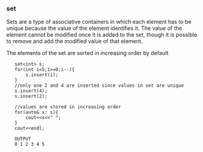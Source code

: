 ### set

Sets are a type of associative containers in which each element has to be unique because the value of the element identifies it. The value of the element cannot be modified once it is added to the set, though it is possible to remove and add the modified value of that element.   

The elements of the set are sorted in increasing order by default

```
   set<int> s;
   for(int i=5;i>=0;i--){
       s.insert(i);
   }
   //only one 2 and 4 are inserted since values in set are unique
   s.insert(4);
   s.insert(2);
   
   //values are stored in increasing order
   for(auto& x: s){
       cout<<x<<" ";
   }
   cout<<endl;
   
   OUTPUT
   0 1 2 3 4 5
```

